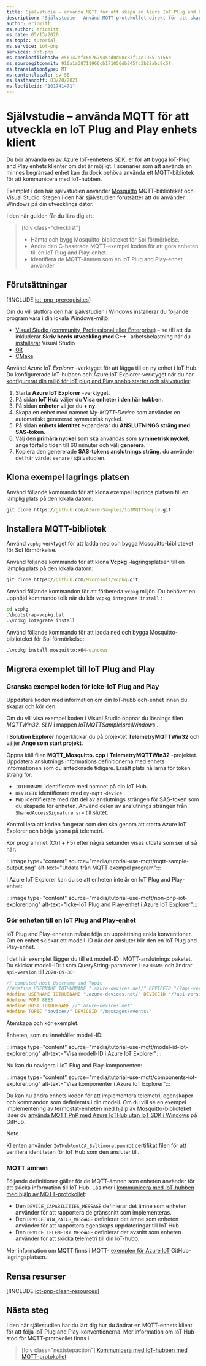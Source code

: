 ```yaml
---
title: Självstudie – använda MQTT för att skapa en Azure IoT Plug and Play-enhets klient | Microsoft Docs
description: 'Självstudie – Använd MQTT-protokollet direkt för att skapa en IoT Plug and Play enhets klient utan att använda SDK: er för Azure IoT-enheter'
author: ericmitt
ms.author: ericmitt
ms.date: 05/13/2020
ms.topic: tutorial
ms.service: iot-pnp
services: iot-pnp
ms.openlocfilehash: e56142dfc68767945cd0d08c87f14e19551a156e
ms.sourcegitcommit: 910a1a38711966cb171050db245fc3b22abc8c5f
ms.translationtype: MT
ms.contentlocale: sv-SE
ms.lasthandoff: 03/20/2021
ms.locfileid: "101741471"
---
```

# <a name="tutorial---use-mqtt-to-develop-an-iot-plug-and-play-device-client"></a>Självstudie – använda MQTT för att utveckla en IoT Plug and Play enhets klient

Du bör använda en av Azure IoT-enhetens SDK: er för att bygga IoT-Plug and Play enhets klienter om det är möjligt. I scenarier som att använda en minnes begränsad enhet kan du dock behöva använda ett MQTT-bibliotek för att kommunicera med IoT-hubben.

Exemplet i den här självstudien använder [Mosquitto](http://mosquitto.org/) MQTT-biblioteket och Visual Studio. Stegen i den här självstudien förutsätter att du använder Windows på din utvecklings dator.

I den här guiden får du lära dig att:

> [!div class="checklist"]
> * Hämta och bygg Mosquitto-biblioteket för Sol förmörkelse.
> * Ändra den C-baserade MQTT-exempel koden för att göra enheten till en IoT Plug and Play-enhet.
> * Identifiera de MQTT-ämnen som en IoT Plug and Play-enhet använder.

## <a name="prerequisites"></a>Förutsättningar

[!INCLUDE [iot-pnp-prerequisites](../../includes/iot-pnp-prerequisites.md)]

Om du vill slutföra den här självstudien i Windows installerar du följande program vara i din lokala Windows-miljö:

* [Visual Studio (community, Professional eller Enterprise)](https://visualstudio.microsoft.com/downloads/) – se till att du inkluderar **Skriv bords utveckling med C++** -arbetsbelastning när du [installerar](/cpp/build/vscpp-step-0-installation?preserve-view=true&view=vs-2019) Visual Studio
* [Git](https://git-scm.com/download/)
* [CMake](https://cmake.org/download/)

Använd *Azure IoT Explorer* -verktyget för att lägga till en ny enhet i IoT Hub. Du konfigurerade IoT-hubben och Azure IoT Explorer-verktyget när du har [konfigurerat din miljö för IoT plug and Play snabb starter och självstudier](set-up-environment.md):

1. Starta **Azure IoT Explorer** -verktyget.
1. På sidan **IoT Hub** väljer du **Visa enheter i den här hubben**.
1. På sidan **enheter** väljer du **+ ny**.
1. Skapa en enhet med namnet *My-MQTT-Device* som använder en automatiskt genererad symmetrisk nyckel.
1. På sidan **enhets identitet** expanderar du **ANSLUTNINGS sträng med SAS-token**.
1. Välj den **primära nyckel** som ska användas som **symmetrisk nyckel**, ange förfallo tiden till 60 minuter och välj **generera**.
1. Kopiera den genererade **SAS-tokens anslutnings sträng**. du använder det här värdet senare i självstudien.

## <a name="clone-sample-repo"></a>Klona exempel lagrings platsen

Använd följande kommando för att klona exempel lagrings platsen till en lämplig plats på den lokala datorn:

```cmd
git clone https://github.com/Azure-Samples/IoTMQTTSample.git
```

## <a name="install-mqtt-library"></a>Installera MQTT-bibliotek

Använd `vcpkg` verktyget för att ladda ned och bygga Mosquitto-biblioteket för Sol förmörkelse.

Använd följande kommando för att klona **Vcpkg** -lagringsplatsen till en lämplig plats på den lokala datorn:

```cmd
git clone https://github.com/Microsoft/vcpkg.git
```

Använd följande kommandon för att förbereda `vcpkg` miljön. Du behöver en upphöjd kommando tolk när du kör `vcpkg integrate install` :

```cmd
cd vcpkg
.\bootstrap-vcpkg.bat
.\vcpkg integrate install
```

Använd följande kommando för att ladda ned och bygga Mosquitto-biblioteket för Sol förmörkelse:

```cmd
.\vcpkg install mosquitto:x64-windows
```

## <a name="migrate-the-sample-to-iot-plug-and-play"></a>Migrera exemplet till IoT Plug and Play

### <a name="review-the-non-iot-plug-and-play-sample-code"></a>Granska exempel koden för icke-IoT Plug and Play

Uppdatera koden med information om din IoT-hubb och-enhet innan du skapar och kör den.

Om du vill visa exempel koden i Visual Studio öppnar du lösnings filen *MQTTWin32. SLN* i mappen *IoTMQTTSample\src\Windows* .

I **Solution Explorer** högerklickar du på projektet **TelemetryMQTTWin32** och väljer **Ange som start projekt**.

Öppna käll filen **MQTT_Mosquitto. cpp** i **TelemetryMQTTWin32** -projektet. Uppdatera anslutnings informations definitionerna med enhets informationen som du antecknade tidigare. Ersätt plats hållarna för token sträng för:

* `IOTHUBNAME` identifierare med namnet på din IoT Hub.
* `DEVICEID` identifierare med `my-mqtt-device` .
* `PWD` identifierare med rätt del av anslutnings strängen för SAS-token som du skapade för enheten. Använd delen av anslutnings strängen från `SharedAccessSignature sr=` till slutet.

Kontrol lera att koden fungerar som den ska genom att starta Azure IoT Explorer och börja lyssna på telemetri.

Kör programmet (Ctrl + F5) efter några sekunder visas utdata som ser ut så här:

:::image type="content" source="media/tutorial-use-mqtt/mqtt-sample-output.png" alt-text="Utdata från MQTT exempel program":::

I Azure IoT Explorer kan du se att enheten inte är en IoT Plug and Play-enhet:

:::image type="content" source="media/tutorial-use-mqtt/non-pnp-iot-explorer.png" alt-text="Icke-IoT Plug and Play-enhet i Azure IoT Explorer":::

### <a name="make-the-device-an-iot-plug-and-play-device"></a>Gör enheten till en IoT Plug and Play-enhet

IoT Plug and Play-enheten måste följa en uppsättning enkla konventioner. Om en enhet skickar ett modell-ID när den ansluter blir den en IoT Plug and Play-enhet.

I det här exemplet lägger du till ett modell-ID i MQTT-anslutnings paketet. Du skickar modell-ID: t som QueryString-parameter i `USERNAME` och ändrar `api-version` till `2020-09-30` :

```c
// computed Host Username and Topic
//#define USERNAME IOTHUBNAME ".azure-devices.net/" DEVICEID "/?api-version=2018-06-30"
#define USERNAME IOTHUBNAME ".azure-devices.net/" DEVICEID "/?api-version=2020-09-30&model-id=dtmi:com:example:Thermostat;1"
#define PORT 8883
#define HOST IOTHUBNAME //".azure-devices.net"
#define TOPIC "devices/" DEVICEID "/messages/events/"
```

Återskapa och kör exemplet.

Enheten, som nu innehåller modell-ID:

:::image type="content" source="media/tutorial-use-mqtt/model-id-iot-explorer.png" alt-text="Visa modell-ID i Azure IoT Explorer":::

Nu kan du navigera i IoT Plug and Play-komponenten:

:::image type="content" source="media/tutorial-use-mqtt/components-iot-explorer.png" alt-text="Visa komponenter i Azure IoT Explorer":::

Du kan nu ändra enhets koden för att implementera telemetri, egenskaper och kommandon som definierats i din modell. Om du vill se en exempel implementering av termostat-enheten med hjälp av Mosquitto-biblioteket läser du [använda MQTT PnP med Azure IoTHub utan IoT SDK i Windows](https://github.com/Azure-Samples/IoTMQTTSample/tree/master/src/Windows/PnPMQTTWin32) på GitHub.

> [!NOTE]
>Klienten använder `IoTHubRootCA_Baltimore.pem` rot certifikat filen för att verifiera identiteten för IoT Hub som den ansluter till.

### <a name="mqtt-topics"></a>MQTT ämnen

Följande definitioner gäller för de MQTT-ämnen som enheten använder för att skicka information till IoT Hub. Läs mer i [kommunicera med IoT-hubben med hjälp av MQTT-protokollet](../iot-hub/iot-hub-mqtt-support.md):

* Den `DEVICE_CAPABILITIES_MESSAGE` definierar det ämne som enheten använder för att rapportera de gränssnitt som implementeras.
* Den `DEVICETWIN_PATCH_MESSAGE` definierar det ämne som enheten använder för att rapportera egenskaps uppdateringar till IoT Hub.
* Den `DEVICE_TELEMETRY_MESSAGE` definierar det avsnitt som enheten använder för att skicka telemetri till din IoT-hubb.

Mer information om MQTT finns i MQTT- [exemplen för Azure IoT](https://github.com/Azure-Samples/IoTMQTTSample/) GitHub-lagringsplatsen.

## <a name="clean-up-resources"></a>Rensa resurser

[!INCLUDE [iot-pnp-clean-resources](../../includes/iot-pnp-clean-resources.md)]

## <a name="next-steps"></a>Nästa steg

I den här självstudien har du lärt dig hur du ändrar en MQTT-enhets klient för att följa IoT Plug and Play-konventionerna. Mer information om IoT Hub-stöd för MQTT-protokollet finns i:

> [!div class="nextstepaction"]
> [Kommunicera med IoT-hubben med MQTT-protokollet](../iot-hub/iot-hub-mqtt-support.md)